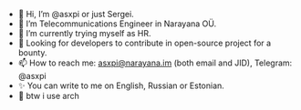 - 👋 Hi, I’m @asxpi or just Sergei.
- 💞️ I’m Telecommunications Engineer in Narayana OÜ.
- 🌱 I’m currently trying myself as HR.
- 👀 Looking for developers to contribute in open-source project for a bounty.
- 📫 How to reach me: asxpi@narayana.im (both email and JID), Telegram: @asxpi 
- ✨ You can write to me on English, Russian or Estonian.
- 💙 btw i use arch
<!---
asxpi/asxpi is a ✨ special ✨ repository because its `README.md` (this file) appears on your GitHub profile.
You can click the Preview link to take a look at your changes.
--->
